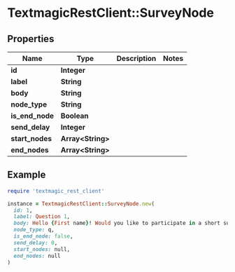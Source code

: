 # TextmagicRestClient::SurveyNode

## Properties

| Name | Type | Description | Notes |
| ---- | ---- | ----------- | ----- |
| **id** | **Integer** |  |  |
| **label** | **String** |  |  |
| **body** | **String** |  |  |
| **node_type** | **String** |  |  |
| **is_end_node** | **Boolean** |  |  |
| **send_delay** | **Integer** |  |  |
| **start_nodes** | **Array&lt;String&gt;** |  |  |
| **end_nodes** | **Array&lt;String&gt;** |  |  |

## Example

```ruby
require 'textmagic_rest_client'

instance = TextmagicRestClient::SurveyNode.new(
  id: 1,
  label: Question 1,
  body: Hello {First name}! Would you like to participate in a short survey? To continue, just reply Yes.,
  node_type: q,
  is_end_node: false,
  send_delay: 0,
  start_nodes: null,
  end_nodes: null
)
```

